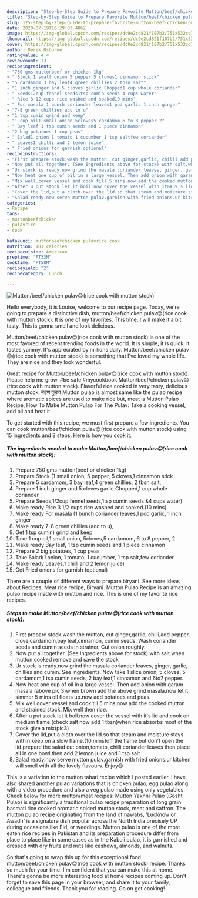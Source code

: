 ```yaml
---
description: "Step-by-Step Guide to Prepare Favorite Mutton/beef/chicken pulav😊(rice cook with mutton stock)"
title: "Step-by-Step Guide to Prepare Favorite Mutton/beef/chicken pulav😊(rice cook with mutton stock)"
slug: 125-step-by-step-guide-to-prepare-favorite-mutton-beef-chicken-pulavrice-cook-with-mutton-stock
date: 2020-07-19T16:29:03.486Z
image: https://img-global.cpcdn.com/recipes/dc9e2cd821f107b2/751x532cq70/muttonbeefchicken-pulav😊rice-cook-with-mutton-stock-recipe-main-photo.jpg
thumbnail: https://img-global.cpcdn.com/recipes/dc9e2cd821f107b2/751x532cq70/muttonbeefchicken-pulav😊rice-cook-with-mutton-stock-recipe-main-photo.jpg
cover: https://img-global.cpcdn.com/recipes/dc9e2cd821f107b2/751x532cq70/muttonbeefchicken-pulav😊rice-cook-with-mutton-stock-recipe-main-photo.jpg
author: Derek Osborne
ratingvalue: 4.4
reviewcount: 13
recipeingredient:
- "750 gms muttonbeef or chicken 1kg"
- " Stock 1 small onion 5 pepper 5 cloves1 cinnamon stick"
- "5 cardamom 3 bay leaf4 green chillies 2 tbsn salt"
- "1 inch ginger and 5 cloves garlic Chopped1 cup whole coriander"
- " Seeds12cup fennel seeds1tsp cumin seeds 4 cups water"
- " Rice 3 12 cups rice washed and soaked10 mins"
- " For masala 1 bunch coriander leaves1 pod garlic 1 inch ginger"
- "7-8 green chillies acc to u"
- "1 tsp cumin grind and keep"
- "1 cup oil1 small onion 5cloves5 cardamom 6 to 8 pepper 2"
- " Bay leaf 1 tsp cumin seeds and 1 piece cinnamon"
- "2 big potatoes 1 cup peas"
- " Salad1 onion 1 tomato 1 cucumber 1 tsp saltfew coriander"
- " Leaves1 chilli and 2 lemon juice"
- " Fried onions for garnish optional"
recipeinstructions:
- "First prepare stock.wash the mutton, cut ginger,garlic, chilli,add pepper, clove,cardamom,bay leaf,cinnamon, cumin seeds. Wash coriander seeds and cumin seeds in strainer. Cut onion roughly."
- "Now put all together. (See Ingredients above for stock) with salt.when mutton cooked remove and save the stock"
- "Ur stock is ready.now grind the masala coriander leaves, ginger, garlic, chillies and cumin. See ingredients. Now take 1 slice onion, 5 cloves, 5 cardamom,1 tsp cumin seeds, 2 bay leaf,1 cinnamon and 6to7 pepper."
- "Now heat one cup of oil in a large vessel. Then add onion with garam masala (above pic 3)when brown add the above grind masala.now let it simmer 5 mins oil floats up.now add potatoes and peas."
- "Mix well.cover vessel and cook till 5 mins.now add the cooked mutton and strained stock. Mix well then rice."
- "After u put stock let it boil.now cover the vessel with it&#39;s lid and cook on medium flame.(check salt now add 1 tbsn)when rice absorbs most of the stock give a mix(pic3)"
- "Cover the lid,put a cloth over the lid.so that steam and moisture stays within.keep on a slow flame.(10 mins)off the flame but don&#39;t open the lid.prepare the salad cut onion,tomato, chilli,coriander leaves then place all in one bowl then add 2 lemon juice and 1 tsp salt."
- "Salad ready.now serve mutton pulav.garnish with fried onions.ur kitchen will smell with all the lovely flavours. Enjoy😊"
categories:
- Recipe
tags:
- muttonbeefchicken
- pulavrice
- cook

katakunci: muttonbeefchicken pulavrice cook 
nutrition: 101 calories
recipecuisine: American
preptime: "PT33M"
cooktime: "PT58M"
recipeyield: "2"
recipecategory: Lunch

---
```



![Mutton/beef/chicken pulav😊(rice cook with mutton stock)](https://img-global.cpcdn.com/recipes/dc9e2cd821f107b2/751x532cq70/muttonbeefchicken-pulav😊rice-cook-with-mutton-stock-recipe-main-photo.jpg)

Hello everybody, it is Louise, welcome to our recipe page. Today, we're going to prepare a distinctive dish, mutton/beef/chicken pulav😊(rice cook with mutton stock). It is one of my favorites. This time, I will make it a bit tasty. This is gonna smell and look delicious.

Mutton/beef/chicken pulav😊(rice cook with mutton stock) is one of the most favored of recent trending foods in the world. It is simple, it is quick, it tastes yummy. It's appreciated by millions daily. Mutton/beef/chicken pulav😊(rice cook with mutton stock) is something that I've loved my whole life. They are nice and they look wonderful.

Great recipe for Mutton/beef/chicken pulav😊(rice cook with mutton stock). Please help me grow. #be safe #mycookbook Mutton/beef/chicken pulav😊(rice cook with mutton stock). Flavorful rice cooked in very tasty, delicious mutton stock. मटण पुलाव Mutton pulao is almost same like the pulao recipe where aromatic spices are used to make rice but, meat is Mutton Pulao Recipe, How To Make Mutton Pulao For The Pulav: Take a cooking vessel, add oil and heat it.


To get started with this recipe, we must first prepare a few ingredients. You can cook mutton/beef/chicken pulav😊(rice cook with mutton stock) using 15 ingredients and 8 steps. Here is how you cook it.

<!--inarticleads1-->

##### The ingredients needed to make Mutton/beef/chicken pulav😊(rice cook with mutton stock):

1. Prepare 750 gms mutton(beef or chicken 1kg)
1. Prepare  Stock (1 small onion, 5 pepper, 5 cloves,1 cinnamon stick
1. Prepare 5 cardamom, 3 bay leaf,4 green chillies, 2 tbsn salt,
1. Prepare 1 inch ginger and 5 cloves garlic Chopped,1 cup whole coriander
1. Prepare  Seeds,1/2cup fennel seeds,1tsp cumin seeds &amp;4 cups water)
1. Make ready  Rice 3 1/2 cups rice washed and soaked.(10 mins)
1. Make ready  For masala (1 bunch coriander leaves,1 pod garlic, 1 inch ginger
1. Make ready 7-8 green chillies (acc to u),
1. Get 1 tsp cumin) grind and keep
1. Take 1 cup oil,1 small onion, 5cloves,5 cardamom, 6 to 8 pepper, 2
1. Make ready  Bay leaf, 1 tsp cumin seeds and 1 piece cinnamon
1. Prepare 2 big potatoes, 1 cup peas
1. Take  Salad(1 onion, 1 tomato, 1 cucumber, 1 tsp salt,few coriander
1. Make ready  Leaves,1 chilli and 2 lemon juice)
1. Get  Fried onions for garnish (optional)


There are a couple of different ways to prepare biryani. See more ideas about Recipes, Meat rice recipe, Biryani. Mutton Pulao Recipe is an amazing pulao recipe made with mutton and rice. This is one of my favorite rice recipes. 

<!--inarticleads2-->

##### Steps to make Mutton/beef/chicken pulav😊(rice cook with mutton stock):

1. First prepare stock.wash the mutton, cut ginger,garlic, chilli,add pepper, clove,cardamom,bay leaf,cinnamon, cumin seeds. Wash coriander seeds and cumin seeds in strainer. Cut onion roughly.
1. Now put all together. (See Ingredients above for stock) with salt.when mutton cooked remove and save the stock
1. Ur stock is ready.now grind the masala coriander leaves, ginger, garlic, chillies and cumin. See ingredients. Now take 1 slice onion, 5 cloves, 5 cardamom,1 tsp cumin seeds, 2 bay leaf,1 cinnamon and 6to7 pepper.
1. Now heat one cup of oil in a large vessel. Then add onion with garam masala (above pic 3)when brown add the above grind masala.now let it simmer 5 mins oil floats up.now add potatoes and peas.
1. Mix well.cover vessel and cook till 5 mins.now add the cooked mutton and strained stock. Mix well then rice.
1. After u put stock let it boil.now cover the vessel with it&#39;s lid and cook on medium flame.(check salt now add 1 tbsn)when rice absorbs most of the stock give a mix(pic3)
1. Cover the lid,put a cloth over the lid.so that steam and moisture stays within.keep on a slow flame.(10 mins)off the flame but don&#39;t open the lid.prepare the salad cut onion,tomato, chilli,coriander leaves then place all in one bowl then add 2 lemon juice and 1 tsp salt.
1. Salad ready.now serve mutton pulav.garnish with fried onions.ur kitchen will smell with all the lovely flavours. Enjoy😊


This is a variation to the mutton tahari recipe which I posted earlier. I have also shared another pulao variations that is chicken pulao, egg pulao along with a video procedure and also a veg pulao made using only vegetables. Check below for more mutton/meat recipes: Mutton Yakhni Pulao (Gosht Pulao) is significantly a traditional pulao recipe preparation of long grain basmati rice cooked aromatic spiced mutton stock, meat and saffron. The mutton pulao recipe originating from the land of nawabs, &#39;Lucknow or Awadh&#39; is a signature dish popular across the North India precisely UP during occasions like Eid, or weddings. Mutton pulao is one of the most eaten rice recipes in Pakistan and its preparation procedure differ from place to place like in some cases as in the Kabuli pulao, it is garnished and dressed with dry fruits and nuts like cashews, almonds, and walnuts. 

So that's going to wrap this up for this exceptional food mutton/beef/chicken pulav😊(rice cook with mutton stock) recipe. Thanks so much for your time. I'm confident that you can make this at home. There's gonna be more interesting food at home recipes coming up. Don't forget to save this page in your browser, and share it to your family, colleague and friends. Thank you for reading. Go on get cooking!

